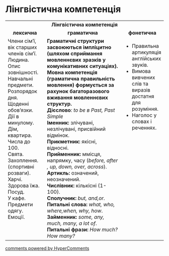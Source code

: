 <div id="hypercomments_widget" class="js-hypercomments-widget invisible"></div>

# Лінгвістична компетенція

<table>
  <tr>
    <td align="center" colspan="3"><b>Лінгвістична компетенція</b></td>
  </tr>
            <tr>
                <td align="center"><b>лексична</b></td>
                <td align="center"><b>граматична</b></td>
                <td align="center"><b>фонетична</b></td>
            </tr>
            <tr>
                <td width="25%" style="vertical-align:top !important;">
                Члени сім’ї, вік старших членів сім’ї.<br>
Людина. <br>
Опис зовнішності.<br>
Навчальні предмети.<br>
Розпорядок дня.<br>
Щоденні обов’язки.<br>
Дії в минулому.<br>
Дім, квартира.<br>
Числа до 100.<br>
Свята.<br>
Захоплення. (спортивні розваги).<br>
Харчі.<br>
Здорова їжа.<br>
Посуд.<br>
У кафе.<br>
Предмети одягу.<br>
Емоції.<br>
</td>
                <td width="50%" style="vertical-align:top !important;"><b>Граматичні структури засвоюються імпліцитно (шляхом сприймання  мовленнєвих зразків у комунікативних ситуаціях).
Мовна компетенція (граматична правильність мовлення) формується за рахунок багаторазового вживання  мовленнєвих структур.</b>
<br>
<b>Дієслово</b><i>: to be в Past, Past Simple </i><br>
<b>Іменник:</b>
злічувані, незлічувані, присвійний відмінок.<br>
<b>Прикметник:</b>
якісні, відносні.<br>
<b>Прийменник:</b>
ммісця, напрямку, часу (<i>before, after , up, down, over, across</i>).<br>
<b>Артикль:</b> означений, неозначений.<br>
<b>Числівник:</b> кількісні (1-100).<br>
<b>Сполучник:</b> <i>but, and,or.</i><br>
<b>Питальні слова:</b> <i>what, who, where,when, why, how</i>.<br>
<b>Займенник:</b> <i>some, any, much, many, a lot of</i>.<br>
<b>Питальні фрази:</b> <i>How much? How many?</i></td>
                <td width="25%" style="vertical-align:top !important;">
<ul>
<li>Правильна артикуляція англійських звуків.</li>
<li>Вимова вивчених слів та виразів достатня для розуміння.</li>
<li>Наголос у словах і реченнях.</li>
</ul>
</td>
            </tr>
</table>

<div class="js-hypercomments-container">
    <a href="http://hypercomments.com" class="hc-link" title="comments widget">comments powered by HyperComments</a>
</div>